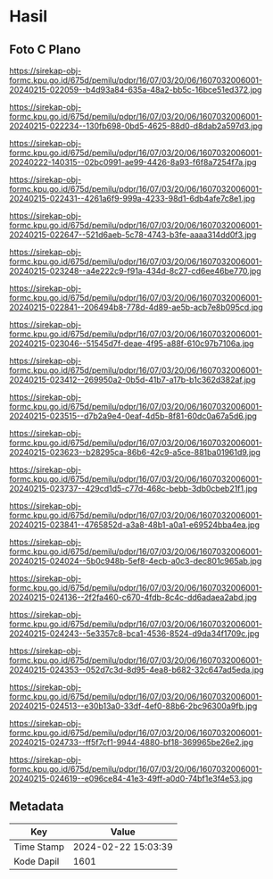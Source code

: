 # Hasil

## Foto C Plano

https://sirekap-obj-formc.kpu.go.id/675d/pemilu/pdpr/16/07/03/20/06/1607032006001-20240215-022059--b4d93a84-635a-48a2-bb5c-16bce51ed372.jpg

https://sirekap-obj-formc.kpu.go.id/675d/pemilu/pdpr/16/07/03/20/06/1607032006001-20240215-022234--130fb698-0bd5-4625-88d0-d8dab2a597d3.jpg

https://sirekap-obj-formc.kpu.go.id/675d/pemilu/pdpr/16/07/03/20/06/1607032006001-20240222-140315--02bc0991-ae99-4426-8a93-f6f8a7254f7a.jpg

https://sirekap-obj-formc.kpu.go.id/675d/pemilu/pdpr/16/07/03/20/06/1607032006001-20240215-022431--4261a6f9-999a-4233-98d1-6db4afe7c8e1.jpg

https://sirekap-obj-formc.kpu.go.id/675d/pemilu/pdpr/16/07/03/20/06/1607032006001-20240215-022647--521d6aeb-5c78-4743-b3fe-aaaa314dd0f3.jpg

https://sirekap-obj-formc.kpu.go.id/675d/pemilu/pdpr/16/07/03/20/06/1607032006001-20240215-023248--a4e222c9-f91a-434d-8c27-cd6ee46be770.jpg

https://sirekap-obj-formc.kpu.go.id/675d/pemilu/pdpr/16/07/03/20/06/1607032006001-20240215-022841--206494b8-778d-4d89-ae5b-acb7e8b095cd.jpg

https://sirekap-obj-formc.kpu.go.id/675d/pemilu/pdpr/16/07/03/20/06/1607032006001-20240215-023046--51545d7f-deae-4f95-a88f-610c97b7106a.jpg

https://sirekap-obj-formc.kpu.go.id/675d/pemilu/pdpr/16/07/03/20/06/1607032006001-20240215-023412--269950a2-0b5d-41b7-a17b-b1c362d382af.jpg

https://sirekap-obj-formc.kpu.go.id/675d/pemilu/pdpr/16/07/03/20/06/1607032006001-20240215-023515--d7b2a9e4-0eaf-4d5b-8f81-60dc0a67a5d6.jpg

https://sirekap-obj-formc.kpu.go.id/675d/pemilu/pdpr/16/07/03/20/06/1607032006001-20240215-023623--b28295ca-86b6-42c9-a5ce-881ba01961d9.jpg

https://sirekap-obj-formc.kpu.go.id/675d/pemilu/pdpr/16/07/03/20/06/1607032006001-20240215-023737--429cd1d5-c77d-468c-bebb-3db0cbeb21f1.jpg

https://sirekap-obj-formc.kpu.go.id/675d/pemilu/pdpr/16/07/03/20/06/1607032006001-20240215-023841--4765852d-a3a8-48b1-a0a1-e69524bba4ea.jpg

https://sirekap-obj-formc.kpu.go.id/675d/pemilu/pdpr/16/07/03/20/06/1607032006001-20240215-024024--5b0c948b-5ef8-4ecb-a0c3-dec801c965ab.jpg

https://sirekap-obj-formc.kpu.go.id/675d/pemilu/pdpr/16/07/03/20/06/1607032006001-20240215-024136--2f2fa460-c670-4fdb-8c4c-dd6adaea2abd.jpg

https://sirekap-obj-formc.kpu.go.id/675d/pemilu/pdpr/16/07/03/20/06/1607032006001-20240215-024243--5e3357c8-bca1-4536-8524-d9da34f1709c.jpg

https://sirekap-obj-formc.kpu.go.id/675d/pemilu/pdpr/16/07/03/20/06/1607032006001-20240215-024353--052d7c3d-8d95-4ea8-b682-32c647ad5eda.jpg

https://sirekap-obj-formc.kpu.go.id/675d/pemilu/pdpr/16/07/03/20/06/1607032006001-20240215-024513--e30b13a0-33df-4ef0-88b6-2bc96300a9fb.jpg

https://sirekap-obj-formc.kpu.go.id/675d/pemilu/pdpr/16/07/03/20/06/1607032006001-20240215-024733--ff5f7cf1-9944-4880-bf18-369965be26e2.jpg

https://sirekap-obj-formc.kpu.go.id/675d/pemilu/pdpr/16/07/03/20/06/1607032006001-20240215-024619--e096ce84-41e3-49ff-a0d0-74bf1e3f4e53.jpg


## Metadata

| Key        | Value               |
| ---------- | ------------------- |
| Time Stamp | 2024-02-22 15:03:39 |
| Kode Dapil | 1601                |



